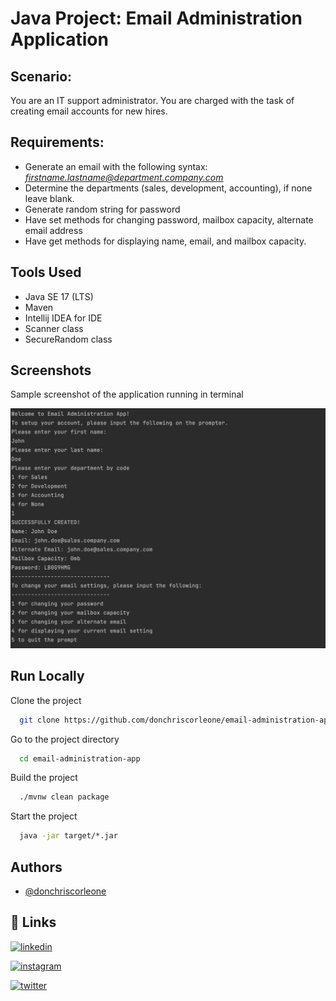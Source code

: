 # Java Project: Email Administration Application

## Scenario:
You are an IT support administrator. You are charged with the task of creating email accounts for new hires.

## Requirements:
- Generate an email with the following syntax: *firstname.lastname@department.company.com*
- Determine the departments (sales, development, accounting), if none leave blank.
- Generate random string for password
- Have set methods for changing password, mailbox capacity, alternate email address
- Have get methods for displaying name, email, and mailbox capacity.


## Tools Used

- Java SE 17 (LTS)
- Maven
- Intellij IDEA for IDE
- Scanner class
- SecureRandom class

## Screenshots

Sample screenshot of the application running in terminal

![Sample](screenshots/sample.png)


## Run Locally

Clone the project

```bash
  git clone https://github.com/donchriscorleone/email-administration-app-java.git
```

Go to the project directory

```bash
  cd email-administration-app
```

Build the project

```bash
  ./mvnw clean package
```

Start the project
```cmd
  java -jar target/*.jar
```


## Authors

- [@donchriscorleone](https://www.github.com/donchriscorleone)


## 🔗 Links
[![linkedin](https://img.shields.io/badge/linkedin-0A66C2?style=for-the-badge&logo=linkedin&logoColor=white)](https://www.linkedin.com/in/christopher-ii-lajom-031959211/)

[![instagram](https://img.shields.io/badge/Instagram-E4405F?style=for-the-badge&logo=instagram&logoColor=white)](https://www.instagram.com/devchristopherii)

[![twitter](https://img.shields.io/badge/Twitter-1DA1F2?style=for-the-badge&logo=twitter&logoColor=white)](https://www.twitter.com/topheriidev)
